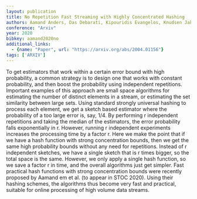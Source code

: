```yaml
---
layout: publication
title: No Repetition Fast Streaming with Highly Concentrated Hashing
authors: Aamand Anders, Das Debarati, Kipouridis Evangelos, Knudsen Jakob B. T., Rasmussen Peter M. R., Thorup Mikkel
conference: "Arxiv"
year: 2020
bibkey: aamand2020no
additional_links:
  - {name: "Paper", url: "https://arxiv.org/abs/2004.01156"}
tags: ['ARXIV']
---
```

To get estimators that work within a certain error bound with high probability, a common strategy is to design one that works with constant probability, and then boost the probability using independent repetitions. Important examples of this approach are small space algorithms for estimating the number of distinct elements in a stream, or estimating the set similarity between large sets. Using standard strongly universal hashing to process each element, we get a sketch based estimator where the probability of a too large error is, say, 1/4. By performing r independent repetitions and taking the median of the estimators, the error probability falls exponentially in r. However, running r independent experiments increases the processing time by a factor r. Here we make the point that if we have a hash function with strong concentration bounds, then we get the same high probability bounds without any need for repetitions. Instead of r independent sketches, we have a single sketch that is r times bigger, so the total space is the same. However, we only apply a single hash function, so we save a factor r in time, and the overall algorithms just get simpler. Fast practical hash functions with strong concentration bounds were recently proposed by Aamand em et al. (to appear in STOC 2020). Using their hashing schemes, the algorithms thus become very fast and practical, suitable for online processing of high volume data streams.
